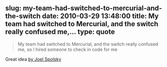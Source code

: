 slug: my-team-had-switched-to-mercurial-and-the-switch
date: 2010-03-29 13:48:00
title: My team had switched to Mercurial, and the switch really confused me,...
type: quote
---

> My team had switched to Mercurial, and the switch really confused me, so I hired someone to check in code for me

Great idea [by Joel Spolsky](http://www.joelonsoftware.com/items/2010/03/17.html)
